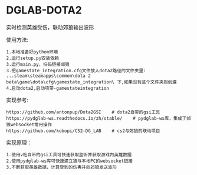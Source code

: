 # DGLAB-DOTA2

实时检测英雄受伤，联动郊狼输出波形

使用方法:

    1.本地准备好python环境
    2.运行setup.py安装依赖
    3.运行main.py，扫码链接郊狼
    3.把gamestate_integration.cfg文件放入dota2路径的文件夹里: ...steam\steamapps\common\dota 2 beta\game\dota\cfg\gamestate_integration\ 下,如果没有这个文件夹则创建
    4.启动dota2,启动项带-gamestateintegration


实现参考:

    https://github.com/antonpup/Dota2GSI    # dota2自带的gsi工具
    https://pydglab-ws.readthedocs.io/zh/stable/    # pydglab-ws库，集成了郊狼websocket常用操作
    https://github.com/kobopi/CS2-DG_LAB    # cs2与郊狼的联动项目

实现原理：

    1.使用v社自带的gsi工具可快速获取监听并获取游戏内英雄数据
    2.使用pydglab-ws库可快速建立狼与本地PC的websocket链接
    3.不断获取英雄数据，计算受到的伤害并向郊狼发送波形
